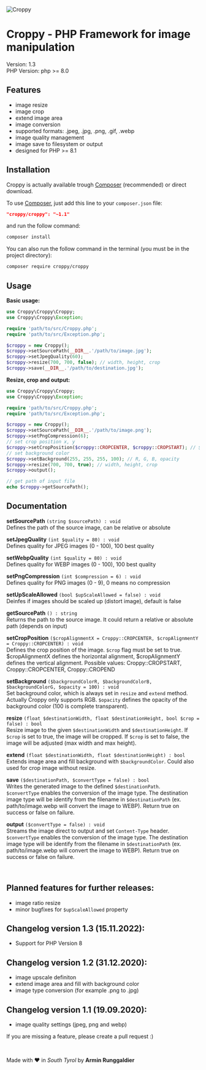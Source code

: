 ![Croppy](images/logo.svg)
# Croppy - PHP Framework for image manipulation
Version: 1.3  
PHP Version: php >= 8.0

## Features
- image resize 
- image crop
- extend image area
- image conversion
- supported formats: .jpeg, .jpg, .png, .gif, .webp
- image quality management
- image save to filesystem or output
- designed for PHP >= 8.1

## Installation
Croppy is actually available trough [Composer](https://getcomposer.org) (recommended) or direct download.

To use [Composer](https://getcomposer.org), just add this line to your `composer.json` file:
```json
"croppy/croppy": "~1.1"
```

and run the follow command:

```sh
composer install
```

You can also run the follow command in the terminal (you must be in the project directory):

```sh
composer require croppy/croppy
```

## Usage

**Basic usage:**
```php
use Croppy\Croppy\Croppy;
use Croppy\Croppy\Exception;

require 'path/to/src/Croppy.php';
require 'path/to/src/Exception.php';

$croppy = new Croppy();
$croppy->setSourcePath(__DIR__.'/path/to/image.jpg');
$croppy->setJpegQuality(60);
$croppy->resize(700, 700, false); // width, height, crop
$croppy->save(__DIR__.'/path/to/destination.jpg');
```

**Resize, crop and output:**
```php
use Croppy\Croppy\Croppy;
use Croppy\Croppy\Exception;

require 'path/to/src/Croppy.php';
require 'path/to/src/Exception.php';

$croppy = new Croppy();
$croppy->setSourcePath(__DIR__.'/path/to/image.png');
$croppy->setPngCompression(6);
// set crop position x, y 
$croppy->setCropPosition($croppy::CROPCENTER, $croppy::CROPSTART); // $croppy::CROPSTART | $croppy::CROPCENTER | $croppy::CROPEND
// set background color
$croppy->setBackground(255, 255, 255, 100); // R, G, B, opacity
$croppy->resize(700, 700, true); // width, height, crop
$croppy->output();

// get path of input file
echo $croppy->getSourcePath();
```

## Documentation
**setSourcePath** `(string $sourcePath) : void`  
Defines the path of the source image, can be relative or absolute

**setJpegQuality** `(int $quality = 80) : void`  
Defines quality for JPEG images (0 - 100), 100 best quality

**setWebpQuality** `(int $quality = 80) : void`  
Defines quality for WEBP images (0 - 100), 100 best quality

**setPngCompression** `(int $compression = 6) : void`  
Defines quality for PNG images (0 - 9), 0 means no compression

**setUpScaleAllowed** `(bool $upScaleAllowed = false) : void`  
Deinfes if images should be scaled up (distort image), default is false

**getSourcePath** `() : string`  
Returns the path to the source image. It could return a relative or absolute path (depends on input)

**setCropPosition** `($cropAlignmentX = Croppy::CROPCENTER, $cropAlignmentY = Croppy::CROPCENTER) : void`  
Defines the crop position of the image. `$crop` flag must be set to true.  
$cropAlignmentX defines the horizontal alignment, $cropAlignmentY defines the vertical alignment. Possible values: Croppy::CROPSTART, Croppy::CROPCENTER, Croppy::CROPEND

**setBackground** `($backgroundColorR, $backgroundColorB, $backgroundColorG, $opacity = 100) : void`  
Set background color, which is always set in `resize` and `extend` method. Actually Croppy only supports RGB. `$opacity` defines the opacity of the background color (100 is complete transparent).

**resize** `(float $destinationWidth, float $destinationHeight, bool $crop = false) : bool`  
Resize image to the given `$destinationWidth` and `$destinationHeight`. If `$crop` is set to true, the image will be cropped. If `$crop` is set to false, the image will be adjusted (max width and max height).  

**extend** `(float $destinationWidth, float $destinationHeight) : bool`  
Extends image area and fill background with `$backgroundColor`. Could also used for crop image without resize.

**save** `($destinationPath, $convertType = false) : bool`  
Writes the generated image to the defined `$destinationPath`.  
`$convertType` enables the conversion of the image type. The destination image type will be identify from the filename in `$destinationPath` (ex. path/to/image.webp will convert the image to WEBP). Return true on success or false on failure.

**output** `($convertType = false) : void`  
Streams the image direct to output and set `Content-Type` header.  
`$convertType` enables the conversion of the image type. The destination image type will be identify from the filename in `$destinationPath` (ex. path/to/image.webp will convert the image to WEBP). Return true on success or false on failure.

<br>

## Planned features for further releases:
- image ratio resize
- minor bugfixes for `$upScaleAllowed` property

## Changelog version 1.3 (15.11.2022):
- Support for PHP Version 8

## Changelog version 1.2 (31.12.2020):
- image upscale definiton
- extend image area and fill with background color
- image type conversion (for example .png to .jpg)

## Changelog version 1.1 (19.09.2020):
- image quality settings (jpeg, png and webp)

If you are missing a feature, please create a pull request :)

<br>

Made with ❤ in _South Tyrol_ by **Armin Runggaldier**
